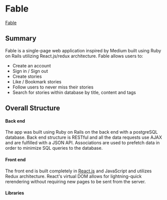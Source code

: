 # Fable

[Fable][fable]

## Summary

Fable is a single-page web application inspired by Medium built using Ruby on Rails
utilizing React.js/redux architecture. Fable allows users to:

* Create an account
* Sign in / Sign out
* Create stories
* Like / Bookmark stories
* Follow users to never miss their stories
* Search for stories within database by title, content and tags

## Overall Structure

#### Back end
The app was built using Ruby on Rails on the back end with a postgreSQL database. Back end structure is RESTful and all  the data requests use AJAX and are fulfilled with a JSON API. Associations are used to prefetch data in order to minimize SQL queries to the database.

#### Front end
The front end is built completely in [React.js][React] and JavaScript and utilizes Redux architecture. React's virtual DOM allows for lightning-quick rerendering without requiring new pages to be sent from the server. 

#### Libraries

[fable]: https://boiling-escarpment-40124.herokuapp.com/
[React]:https://facebook.github.io/react/